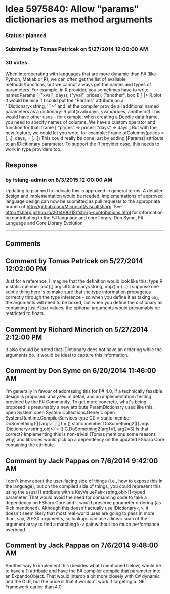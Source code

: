 # Idea 5975840: Allow "params" dictionaries as method arguments #

### Status : planned

### Submitted by Tomas Petricek on 5/27/2014 12:00:00 AM

### 30 votes

When interoperating with languages that are more dynamic than F# (like Python, Matlab or R), we can often get the list of available methods/functions, but we cannot always get the names and types of parameters. For example, in R provider, you sometimes have to write:
namedParams [ ("xval", days), ("yval", prices), ("another", box 1) ]
|> R.plot
It would be nice if I could put the "Params" attribute on a "IDictionary<string, 'T>" and let the compiler provide all additional named parameters as a dictionary:
R.plot(xval=days, yval=prices, another=1)
This would have other uses - for example, when creating a Deedle data frame, you need to specify names of columns. We have a custom operator and function for that:
frame [ "prices" => prices; "days" => days ]
But with the new feature, we could let you write, for example:
Frame.ofColumns(prices = [...], days, = [...])
This could really be done just by adding [Params] attribute to an IDicitionary parameter. To support the R provider case, this needs to work in type providers too.



## Response 
### by fslang-admin on 8/3/2015 12:00:00 AM

Updating to planned to indicate this is approved in general terms. A detailed design and implementation would be needed.
Implementations of approved language design can now be submitted as pull requests to the appropriate branch of http://github.com/Microsoft/visualfsharp. See http://fsharp.github.io/2014/06/18/fsharp-contributions.html for information on contributing to the F# language and core library.
Don Syme, F# Language and Core Library Evolution

------------------------
## Comments


## Comment by Tomas Petricek on 5/27/2014 12:02:00 PM
Just for a reference, I imagine that the definition would look like this:
type R =
static member plot([<Params>] args:IDictionary<string, obj>) = (...)
I suppose one subtle thing here is to make sure that the type information propagates correctly through the type inference - so when you define it as taking `obj`, the arguments will need to be boxed, but when you define the dictionary as containing just `float` values, the optional arguments would presumably be restricted to floats.


## Comment by Richard Minerich on 5/27/2014 2:12:00 PM
It also should be noted that IDictionary does not have an ordering while the arguments do. It would be ideal to capture this information.


## Comment by Don Syme on 6/20/2014 11:46:00 AM
I'm generally in favour of addressing this for F# 4.0, if a technically feasible design is proposed, analyzed in detail, and an implementation+testing provided by the F# Community.
To get more concrete, what's being proposed is presumably a new attribute ParamDictionary used like this:
open System
open System.Collections.Generic
open System.Runtime.CompilerServices
type C() =
static member DoSomething1([<ParamArray>] args: 'T[]) = ()
static member DoSomething2([<ParamDictionary>] args: IDictionary<string,obj>) = ()
C.DoSomething2(arg1=1, arg2=3)
Is that correct?
Implementing this is non-trivial (Tomas mentions some reasons why) and libraries would pick up a dependency on the updated FSharp.Core containing the attribute.


## Comment by Jack Pappas on 7/6/2014 9:42:00 AM
I don't know about the user-facing side of things (i.e., how to expose this in the language), but on the compiled side of things, you could represent this using the usual [<ParamArray>] attribute with a KeyValuePair<string,obj>[]-typed parameter. That would avoid the need for consuming code to take a dependency on FSharp.Core and it would preserve parameter ordering (as Rick mentioned). Although this doesn't actually use IDictionary<_,_>, it doesn't seem likely that most real-world uses are going to pass in more than, say, 20-30 arguments, so lookups can use a linear scan of the argument array to find a matching k-v pair without too much performance overhead.


## Comment by Jack Pappas on 7/6/2014 9:48:00 AM
Another way to implement this (besides what I mentioned below) would be to have a [<ParamDictionary>] attribute and have the F# compiler compile that parameter into an ExpandoObject. That would interop a bit more closely with C# dynamic and the DLR, but the price is that it wouldn't work if targeting a .NET Framework earlier than 4.0.

